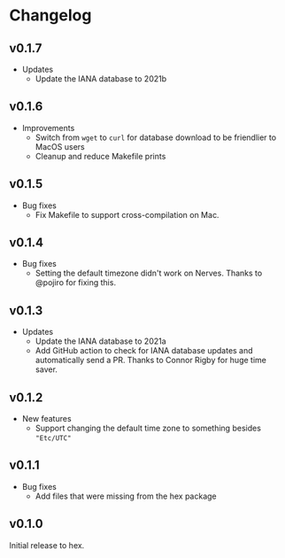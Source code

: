 # Changelog

## v0.1.7

* Updates
  * Update the IANA database to 2021b

## v0.1.6

* Improvements
  * Switch from `wget` to `curl` for database download to be friendlier to MacOS
    users
  * Cleanup and reduce Makefile prints

## v0.1.5

* Bug fixes
  * Fix Makefile to support cross-compilation on Mac.

## v0.1.4

* Bug fixes
  * Setting the default timezone didn't work on Nerves. Thanks to @pojiro for
    fixing this.

## v0.1.3

* Updates
  * Update the IANA database to 2021a
  * Add GitHub action to check for IANA database updates and automatically send
    a PR. Thanks to Connor Rigby for huge time saver.

## v0.1.2

* New features
  * Support changing the default time zone to something besides `"Etc/UTC"`

## v0.1.1

* Bug fixes
  * Add files that were missing from the hex package

## v0.1.0

Initial release to hex.

